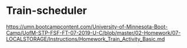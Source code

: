 # Train-scheduler

https://umn.bootcampcontent.com/University-of-Minnesota-Boot-Camp/UofM-STP-FSF-FT-07-2019-U-C/blob/master/02-Homework/07-LOCALSTORAGE/Instructions/Homework_Train_Activity_Basic.md
